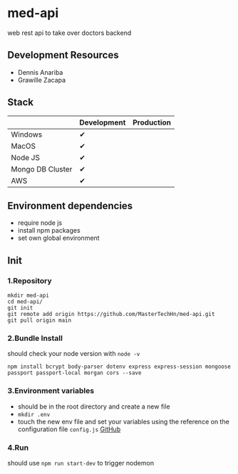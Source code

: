 # med-api
web rest api to take over doctors backend

## Development Resources
* Dennis Anariba
* Grawille Zacapa

## Stack
|  | Development | Production |
|----------|------------ |------------ |
| Windows               |  ✔  |   |
| MacOS                 |  ✔  |   |
| Node JS               |  ✔  |   |
| Mongo DB Cluster      |  ✔  |   |
| AWS                   |  ✔  |   |

## Environment dependencies
* require node js
* install npm packages
* set own global environment

## Init

### 1.Repository
```
mkdir med-api
cd med-api/
git init
git remote add origin https://github.com/MasterTechHn/med-api.git
git pull origin main
```

### 2.Bundle Install
should check your node version with `node -v`
```
npm install bcrypt body-parser dotenv express express-session mongoose passport passport-local morgan cors --save
```

### 3.Environment variables
* should be in the root directory and create a new file 
 * `mkdir .env`
* touch the new env file and set your variables using the reference on the configuration file `config.js` [GitHub](https://github.com/MasterTechHn/med-api/blob/main/auth/config.js)

### 4.Run
should use `npm run start-dev` to trigger nodemon
